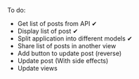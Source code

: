 To do:

- Get list of posts from API ✔
- Display list of post ✔
- Split application into different models ✔
- Share list of posts in another view
- Add button to update post (reverse)
- Update post (With side effects)
- Update views

